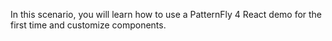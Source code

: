 In this scenario, you will learn how to use a PatternFly 4 React demo for the first time and customize components.
